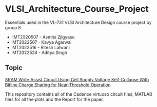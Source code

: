 # VLSI_Architecture_Course_Project
Essentials used in the VL-731 VLSI Architecture Design course project by group 8.
* IMT2020507 - Asmita Zjigyasu 
* MT2022507 - Kavya Agarwal 
* MT2022516 - Ritesh Lalwani
* MT2022524 - Aditya Singh

## Topic 
[SRAM Write Assist Circuit Using Cell Supply Voltage Self-Collapse With Bitline Charge Sharing for Near-Threshold Operation](https://ieeexplore.ieee.org/abstract/document/9520659)


This repository contains all of the Cadence virtuoso circuit files, MATLAB files for all the plots and the Report for the paper.
